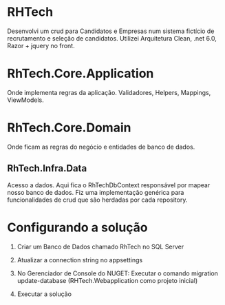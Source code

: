 # RHTech

Desenvolvi um crud para Candidatos e Empresas num sistema fictício de recrutamento e seleção de candidatos.
Utilizei Arquitetura Clean, .net 6.0, Razor + jquery no front.

# RhTech.Core.Application
   Onde implementa regras da aplicação. Validadores, Helpers, Mappings, ViewModels.

# RhTech.Core.Domain
   Onde ficam as regras do negócio e entidades de banco de dados.

## RhTech.Infra.Data   
   Acesso a dados. Aqui fica o RhTechDbContext responsável por mapear nosso banco de dados. Fiz uma implementação genérica para funcionalidades de crud que são herdadas por cada repository.

# Configurando a solução

1. Criar um Banco de Dados chamado RhTech  no SQL Server

2. Atualizar a connection string no appsettings

3. No Gerenciador de Console do NUGET: Executar o comando migration update-database (RHTech.Webapplication como projeto inicial)

4. Executar a solução
   
